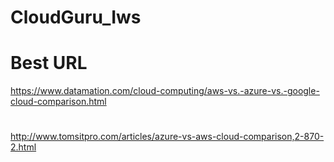 # CloudGuru_Iws


# Best URL

https://www.datamation.com/cloud-computing/aws-vs.-azure-vs.-google-cloud-comparison.html


# 
http://www.tomsitpro.com/articles/azure-vs-aws-cloud-comparison,2-870-2.html

